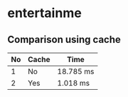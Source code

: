 # entertainme

## Comparison using cache

**No** | **Cache** | **Time**
------------ | ------------- | --------------
1 | No | 18.785 ms
2 | Yes | 1.018 ms